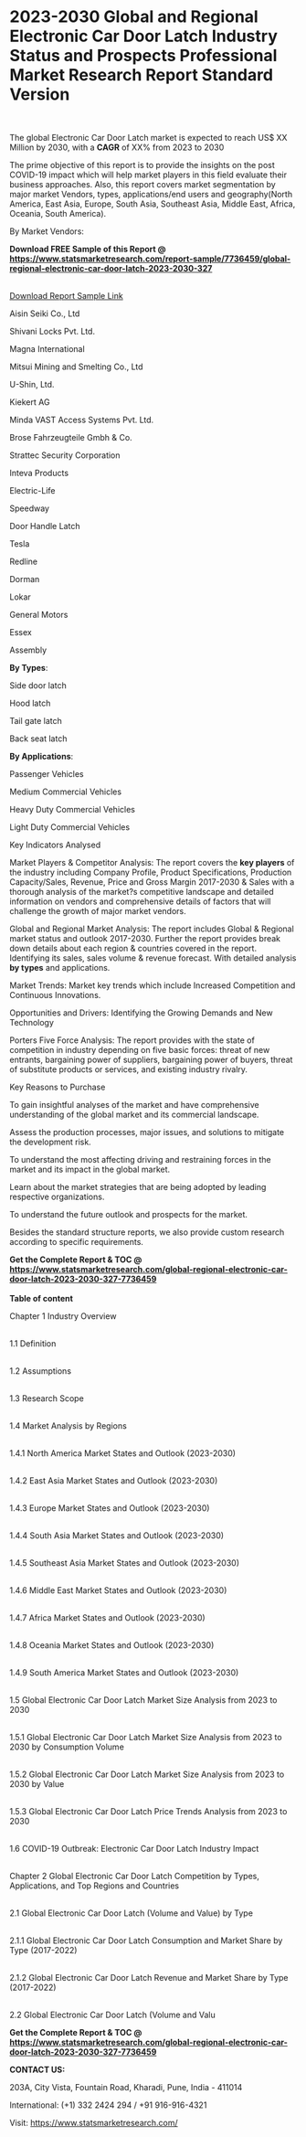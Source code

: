 <h1>2023-2030 Global and Regional Electronic Car Door Latch Industry Status and Prospects Professional Market Research Report Standard Version</h1><br/><p>The global Electronic Car Door Latch market is expected to reach US$ XX Million by 2030, with a <strong>CAGR</strong> of XX% from 2023 to 2030</p><p>The prime objective of this report is to provide the insights on the post COVID-19 impact which will help market players in this field evaluate their business approaches. Also, this report covers market segmentation by major market Vendors, types, applications/end users and geography(North America, East Asia, Europe, South Asia, Southeast Asia, Middle East, Africa, Oceania, South America).</p><p>By Market Vendors:</p><div><b>Download FREE Sample of this Report @ <a href="https://www.statsmarketresearch.com/download-free-sample/7736459/global-regional-electronic-car-door-latch-2023-2030-327">https://www.statsmarketresearch.com/report-sample/7736459/global-regional-electronic-car-door-latch-2023-2030-327</a></b></div><br><p><a href="https://www.statsmarketresearch.com/download-free-sample/7736459/global-regional-electronic-car-door-latch-2023-2030-327">Download Report Sample Link</a></p><p>Aisin Seiki Co., Ltd</p><p>Shivani Locks Pvt. Ltd.</p><p>Magna International</p><p>Mitsui Mining and Smelting Co., Ltd</p><p>U-Shin, Ltd.</p><p>Kiekert AG</p><p>Minda VAST Access Systems Pvt. Ltd.</p><p>Brose Fahrzeugteile Gmbh & Co.</p><p>Strattec Security Corporation</p><p>Inteva Products</p><p>Electric-Life</p><p>Speedway</p><p>Door Handle Latch</p><p>Tesla</p><p>Redline</p><p>Dorman</p><p>Lokar</p><p>General Motors</p><p>Essex</p><p>Assembly</p><p><strong>By Types</strong>:</p><p>Side door latch</p><p>Hood latch</p><p>Tail gate latch</p><p>Back seat latch</p><p><strong><strong>By Applications</strong></strong>:</p><p>Passenger Vehicles</p><p>Medium Commercial Vehicles</p><p>Heavy Duty Commercial Vehicles</p><p>Light Duty Commercial Vehicles</p><p>Key Indicators Analysed</p><p>Market Players & Competitor Analysis: The report covers the <strong>key players</strong> of the industry including Company Profile, Product Specifications, Production Capacity/Sales, Revenue, Price and Gross Margin 2017-2030 & Sales with a thorough analysis of the market?s competitive landscape and detailed information on vendors and comprehensive details of factors that will challenge the growth of major market vendors.</p><p>Global and Regional Market Analysis: The report includes Global & Regional market status and outlook 2017-2030. Further the report provides break down details about each region & countries covered in the report. Identifying its sales, sales volume & revenue forecast. With detailed analysis <strong>by types</strong> and applications.</p><p>Market Trends: Market key trends which include Increased Competition and Continuous Innovations.</p><p>Opportunities and Drivers: Identifying the Growing Demands and New Technology</p><p>Porters Five Force Analysis: The report provides with the state of competition in industry depending on five basic forces: threat of new entrants, bargaining power of suppliers, bargaining power of buyers, threat of substitute products or services, and existing industry rivalry.</p><p>Key Reasons to Purchase</p><p>To gain insightful analyses of the market and have comprehensive understanding of the global market and its commercial landscape.</p><p>Assess the production processes, major issues, and solutions to mitigate the development risk.</p><p>To understand the most affecting driving and restraining forces in the market and its impact in the global market.</p><p>Learn about the market strategies that are being adopted by leading respective organizations.</p><p>To understand the future outlook and prospects for the market.</p><p>Besides the standard structure reports, we also provide custom research according to specific requirements.</p><div><b>Get the Complete Report & TOC @ <a href="https://www.statsmarketresearch.com/global-regional-electronic-car-door-latch-2023-2030-327-7736459">https://www.statsmarketresearch.com/global-regional-electronic-car-door-latch-2023-2030-327-7736459</a></b></div><br><b>Table of content</b><p>Chapter 1 Industry Overview<br />
 
 <br>1.1 Definition<br />
 
 <br>1.2 Assumptions<br />
 
 <br>1.3 Research Scope<br />
 
 <br>1.4 Market Analysis by Regions<br />
 
 <br>1.4.1 North America Market States and Outlook (2023-2030)<br />
 
 <br>1.4.2 East Asia Market States and Outlook (2023-2030)<br />
 
 <br>1.4.3 Europe Market States and Outlook (2023-2030)<br />
 
 <br>1.4.4 South Asia Market States and Outlook (2023-2030)<br />
 
 <br>1.4.5 Southeast Asia Market States and Outlook (2023-2030)<br />
 
 <br>1.4.6 Middle East Market States and Outlook (2023-2030)<br />
 
 <br>1.4.7 Africa Market States and Outlook (2023-2030)<br />
 
 <br>1.4.8 Oceania Market States and Outlook (2023-2030)<br />
 
 <br>1.4.9 South America Market States and Outlook (2023-2030)<br />
 
 <br>1.5 Global Electronic Car Door Latch Market Size Analysis from 2023 to 2030<br />
 
 <br>1.5.1 Global Electronic Car Door Latch Market Size Analysis from 2023 to 2030 by Consumption Volume<br />
 
 <br>1.5.2 Global Electronic Car Door Latch Market Size Analysis from 2023 to 2030 by Value<br />
 
 <br>1.5.3 Global Electronic Car Door Latch Price Trends Analysis from 2023 to 2030<br />
 
 <br>1.6 COVID-19 Outbreak: Electronic Car Door Latch Industry Impact<br />
 
 <br>Chapter 2 Global Electronic Car Door Latch Competition by Types, Applications, and Top Regions and Countries<br />
 
 <br>2.1 Global Electronic Car Door Latch (Volume and Value) by Type<br />
 
 <br>2.1.1 Global Electronic Car Door Latch Consumption and Market Share by Type (2017-2022)<br />
 
 <br>2.1.2 Global Electronic Car Door Latch Revenue and Market Share by Type (2017-2022)<br />
 
 <br>2.2 Global Electronic Car Door Latch (Volume and Valu<br><div><b>Get the Complete Report & TOC @ <a href="https://www.statsmarketresearch.com/global-regional-electronic-car-door-latch-2023-2030-327-7736459">https://www.statsmarketresearch.com/global-regional-electronic-car-door-latch-2023-2030-327-7736459</a></b></div></p>
 
 <b>CONTACT US:</b><br>
 
 203A, City Vista, Fountain Road, Kharadi, Pune, India - 411014 <br>
 
 International: (+1) 332 2424 294 / +91 916-916-4321<br>
 
 Visit: <a href="https://www.statsmarketresearch.com/">https://www.statsmarketresearch.com/</a>
 
 <br>